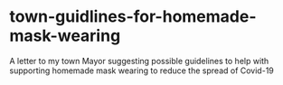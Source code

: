 # town-guidlines-for-homemade-mask-wearing
A letter to my town Mayor suggesting possible guidelines to help with supporting homemade mask wearing to reduce the spread of Covid-19
